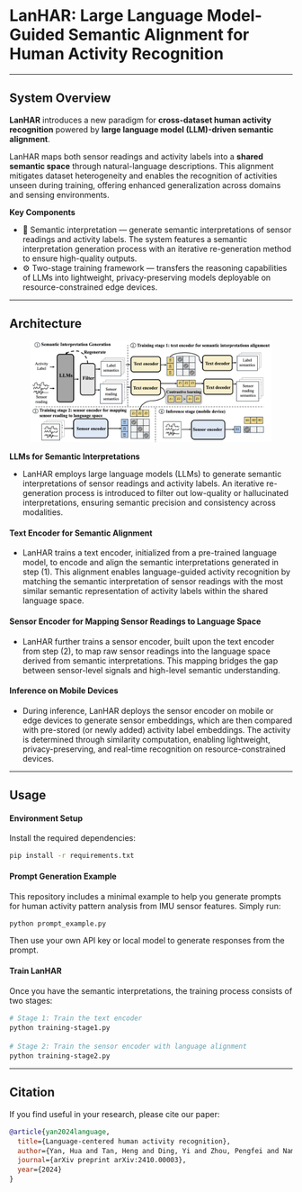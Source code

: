# LanHAR: Large Language Model-Guided Semantic Alignment for Human Activity Recognition

---

## System Overview
**LanHAR** introduces a new paradigm for **cross-dataset human activity recognition** powered by **large language model (LLM)-driven semantic alignment**. 

LanHAR maps both sensor readings and activity labels into a **shared semantic space** through natural-language descriptions. This alignment mitigates dataset heterogeneity and enables the recognition of activities unseen during training, offering enhanced generalization across domains and sensing environments.

**Key Components**

- 🧠 Semantic interpretation — generate semantic interpretations of sensor readings and activity labels. The system features a semantic interpretation generation process with an iterative re-generation method to ensure high-quality outputs.
- ⚙️ Two-stage training framework — transfers the reasoning capabilities of LLMs into lightweight, privacy-preserving models deployable on resource-constrained edge devices.

---
## Architecture
<p align="center">
  <img src="assets/lanhar_overview.png" alt="LanHAR Framework" width="85%">
</p>

**LLMs for Semantic Interpretations**

- LanHAR employs large language models (LLMs) to generate semantic interpretations of sensor readings and activity labels. An iterative re-generation process is introduced to filter out low-quality or hallucinated interpretations, ensuring semantic precision and consistency across modalities.

#### Text Encoder for Semantic Alignment
- LanHAR trains a text encoder, initialized from a pre-trained language model, to encode and align the semantic interpretations generated in step (1). This alignment enables language-guided activity recognition by matching the semantic interpretation of sensor readings with the most similar semantic representation of activity labels within the shared language space.

#### Sensor Encoder for Mapping Sensor Readings to Language Space
- LanHAR further trains a sensor encoder, built upon the text encoder from step (2), to map raw sensor readings into the language space derived from semantic interpretations. This mapping bridges the gap between sensor-level signals and high-level semantic understanding.

#### Inference on Mobile Devices
- During inference, LanHAR deploys the sensor encoder on mobile or edge devices to generate sensor embeddings, which are then compared with pre-stored (or newly added) activity label embeddings. The activity is determined through similarity computation, enabling lightweight, privacy-preserving, and real-time recognition on resource-constrained devices.


---
## Usage
#### Environment Setup
Install the required dependencies:

```bash
pip install -r requirements.txt
```
#### Prompt Generation Example

This repository includes a minimal example to help you generate prompts for human activity pattern analysis from IMU sensor features.
Simply run:

```bash
python prompt_example.py
```
Then use your own API key or local model to generate responses from the prompt.

#### Train LanHAR
Once you have the semantic interpretations, the training process consists of two stages:

```bash
# Stage 1: Train the text encoder
python training-stage1.py 

# Stage 2: Train the sensor encoder with language alignment
python training-stage2.py 
```

---
## Citation
If you find useful in your research, please cite our paper:

```bibtex
@article{yan2024language,
  title={Language-centered human activity recognition},
  author={Yan, Hua and Tan, Heng and Ding, Yi and Zhou, Pengfei and Namboodiri, Vinod and Yang, Yu},
  journal={arXiv preprint arXiv:2410.00003},
  year={2024}
}
```











